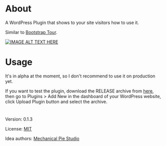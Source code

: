 # About
A WordPress Plugin that shows to your site visitors how to use it. 

Similar to [Bootstrap Tour](https://bootstraptour.com/).

[![IMAGE ALT TEXT HERE](https://img.youtube.com/vi/lf-gFjWmY9M/0.jpg)](https://www.youtube.com/watch?v=lf-gFjWmY9M)

# Usage  
  
It's in alpha at the moment, so I don't recommend to use it on production yet.


If you want to test the plugin, download the RELEASE archive from [here](https://github.com/vladlu/the-guide/releases), then go to Plugins > Add New in the dashboard of your WordPress website, click Upload Plugin button and select the archive.

#

Version: 0.1.3

License: [MIT](https://github.com/vladlu/the-guide/blob/master/LICENSE)

Idea authors: [Mechanical Pie Studio](https://mechanical-pie.com/)
